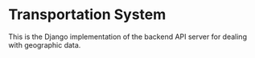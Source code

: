 # Transportation System

This is the Django implementation of the backend API server for dealing with geographic data.
